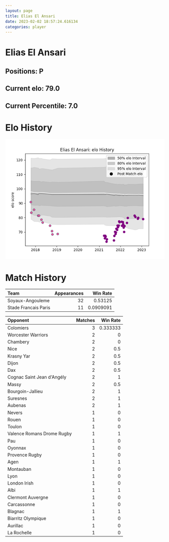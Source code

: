```yaml
---  
layout: page  
title: Elias El Ansari  
date: 2023-02-02 18:57:24.616134  
categories: player  
---
```

# Elias El Ansari

## Positions: P

## Current elo: 79.0

## Current Percentile: 7.0

# Elo History


![elo history](history_EliasElAnsari.png)
# Match History


| Team                 |   Appearances |   Win Rate |
|:---------------------|--------------:|-----------:|
| Soyaux-Angouleme     |            32 |  0.53125   |
| Stade Francais Paris |            11 |  0.0909091 |

| Opponent                   |   Matches |   Win Rate |
|:---------------------------|----------:|-----------:|
| Colomiers                  |         3 |   0.333333 |
| Worcester Warriors         |         2 |   0        |
| Chambery                   |         2 |   0        |
| Nice                       |         2 |   0.5      |
| Krasny Yar                 |         2 |   0.5      |
| Dijon                      |         2 |   0.5      |
| Dax                        |         2 |   0.5      |
| Cognac Saint Jean d'Angély |         2 |   1        |
| Massy                      |         2 |   0.5      |
| Bourgoin-Jallieu           |         2 |   1        |
| Suresnes                   |         2 |   1        |
| Aubenas                    |         2 |   1        |
| Nevers                     |         1 |   0        |
| Rouen                      |         1 |   0        |
| Toulon                     |         1 |   0        |
| Valence Romans Drome Rugby |         1 |   1        |
| Pau                        |         1 |   0        |
| Oyonnax                    |         1 |   0        |
| Provence Rugby             |         1 |   0        |
| Agen                       |         1 |   1        |
| Montauban                  |         1 |   0        |
| Lyon                       |         1 |   0        |
| London Irish               |         1 |   0        |
| Albi                       |         1 |   1        |
| Clermont Auvergne          |         1 |   0        |
| Carcassonne                |         1 |   0        |
| Blagnac                    |         1 |   1        |
| Biarritz Olympique         |         1 |   0        |
| Aurillac                   |         1 |   0        |
| La Rochelle                |         1 |   0        |